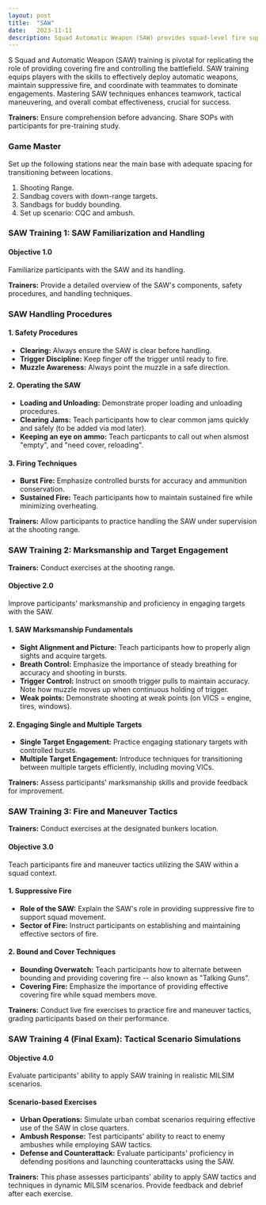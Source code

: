 ```yaml
---
layout: post
title:  "SAW"
date:   2023-11-11
description: Squad Automatic Weapon (SAW) provides squad-level fire support. It lays down a base of sustained fire and is used routinely in both mounted and dismounted configurations. 
---
```

<p class="intro"><span class="dropcap">S</span> Squad and Automatic Weapon (SAW) training is pivotal for replicating the role of providing covering fire and controlling the battlefield. SAW training equips players with the skills to effectively deploy automatic weapons, maintain suppressive fire, and coordinate with teammates to dominate engagements. Mastering SAW techniques enhances teamwork, tactical maneuvering, and overall combat effectiveness, crucial for success. </p>  

**Trainers:** Ensure comprehension before advancing. Share SOPs with participants for pre-training study.

### Game Master

Set up the following stations near the main base with adequate spacing for transitioning between locations.

1. Shooting Range.
2. Sandbag covers with down-range targets.
3. Sandbags for buddy bounding. 
4. Set up scenario: CQC and ambush. 

###  SAW Training 1: SAW Familiarization and Handling

#### Objective 1.0

Familiarize participants with the SAW and its handling.

**Trainers:** Provide a detailed overview of the SAW's components, safety procedures, and handling techniques.

### SAW Handling Procedures

#### 1. Safety Procedures

- **Clearing:** Always ensure the SAW is clear before handling.
- **Trigger Discipline:** Keep finger off the trigger until ready to fire.
- **Muzzle Awareness:** Always point the muzzle in a safe direction.

#### 2. Operating the SAW

- **Loading and Unloading:** Demonstrate proper loading and unloading procedures.
- **Clearing Jams:** Teach participants how to clear common jams quickly and safely (to be added via mod later). 
- **Keeping an eye on ammo:** Teach particpants to call out when alsmost "empty", and "need cover, reloading".

#### 3. Firing Techniques

- **Burst Fire:** Emphasize controlled bursts for accuracy and ammunition conservation.
- **Sustained Fire:** Teach participants how to maintain sustained fire while minimizing overheating.

**Trainers:** Allow participants to practice handling the SAW under supervision at the shooting range.

### SAW Training 2: Marksmanship and Target Engagement

**Trainers:** Conduct exercises at the shooting range.

#### Objective 2.0

Improve participants' marksmanship and proficiency in engaging targets with the SAW.

#### 1. SAW Marksmanship Fundamentals

- **Sight Alignment and Picture:** Teach participants how to properly align sights and acquire targets.
- **Breath Control:** Emphasize the importance of steady breathing for accuracy and shooting in bursts. 
- **Trigger Control:** Instruct on smooth trigger pulls to maintain accuracy. Note how muzzle moves up when continuous holding of trigger. 
- **Weak points:** Demonstrate shooting at weak points (on VICS = engine, tires, windows). 

#### 2. Engaging Single and Multiple Targets

- **Single Target Engagement:** Practice engaging stationary targets with controlled bursts.
- **Multiple Target Engagement:** Introduce techniques for transitioning between multiple targets efficiently, including moving VICs. 

**Trainers:** Assess participants' marksmanship skills and provide feedback for improvement.

### SAW Training 3: Fire and Maneuver Tactics

**Trainers:** Conduct exercises at the designated bunkers location.

#### Objective 3.0

Teach participants fire and maneuver tactics utilizing the SAW within a squad context.

#### 1. Suppressive Fire

- **Role of the SAW:** Explain the SAW's role in providing suppressive fire to support squad movement.
- **Sector of Fire:** Instruct participants on establishing and maintaining effective sectors of fire.

#### 2. Bound and Cover Techniques

- **Bounding Overwatch:** Teach participants how to alternate between bounding and providing covering fire -- also known as "Talking Guns". 
- **Covering Fire:** Emphasize the importance of providing effective covering fire while squad members move.

**Trainers:** Conduct live fire exercises to practice fire and maneuver tactics, grading participants based on their performance.

### SAW Training 4 (Final Exam): Tactical Scenario Simulations

#### Objective 4.0

Evaluate participants' ability to apply SAW training in realistic MILSIM scenarios.

#### Scenario-based Exercises

- **Urban Operations:** Simulate urban combat scenarios requiring effective use of the SAW in close quarters.
- **Ambush Response:** Test participants' ability to react to enemy ambushes while employing SAW tactics.
- **Defense and Counterattack:** Evaluate participants' proficiency in defending positions and launching counterattacks using the SAW.

**Trainers:** This phase assesses participants' ability to apply SAW tactics and techniques in dynamic MILSIM scenarios. Provide feedback and debrief after each exercise.
#
